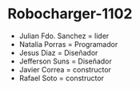 # Robocharger-1102

* Julian Fdo. Sanchez = lider 
* Natalia Porras = Programador
* Jesus Diaz = Diseñador
* Jefferson Suns = Diseñador
* Javier Correa = constructor
* Rafael Soto = constructor
